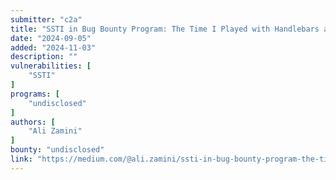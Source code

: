 ```yaml
---
submitter: "c2a"
title: "SSTI in Bug Bounty Program: The Time I Played with Handlebars and Broke Stuff"
date: "2024-09-05"
added: "2024-11-03"
description: ""
vulnerabilities: [
    "SSTI"
]
programs: [
    "undisclosed"
]
authors: [
    "Ali Zamini"
]
bounty: "undisclosed"
link: "https://medium.com/@ali.zamini/ssti-in-bug-bounty-program-the-time-i-played-with-handlebars-and-broke-stuff-7dc1f9834a3d"
---
```




